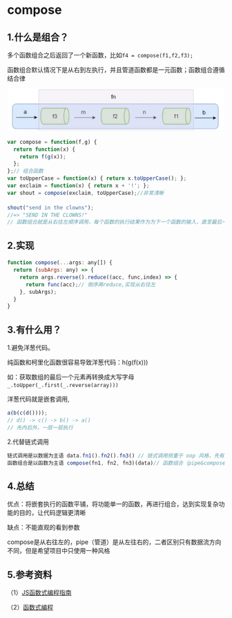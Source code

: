 # compose

## 1.什么是组合？

多个函数组合之后返回了一个新函数，比如`f4 = compose(f1,f2,f3);`

函数组合默认情况下是从右到左执行，并且管道函数都是一元函数；函数组合遵循结合律

![image-20210907145204519](images/image-20210907145204519.png)

```js
var compose = function(f,g) {
  return function(x) {
    return f(g(x));
  };
};// 组合函数
var toUpperCase = function(x) { return x.toUpperCase(); };
var exclaim = function(x) { return x + '!'; };
var shout = compose(exclaim, toUpperCase);//非常清晰

shout("send in the clowns");
//=> "SEND IN THE CLOWNS!"
// 函数组合就是从右往左顺序调用，每个函数的执行结果作为为下一个函数的输入，直至最后一个函数的输出作为最终的输出结果。
```

## 2.实现

```js
function compose(...args: any[]) {
  return (subArgs: any) => {
    return args.reverse().reduce((acc, func,index) => {
      return func(acc);// 倒序再reduce,实现从右往左
    }, subArgs);
  }
}

```

## 3.有什么用？

1.避免洋葱代码。

纯函数和柯里化函数很容易导致洋葱代码：h(g(f(x)))

如：获取数组的最后一个元素再转换成大写字母`_.toUpper(_.first(_.reverse(array)))`

洋葱代码就是嵌套调用,

```js
a(b(c(d())));
// d() -> c() -> b() -> a()
// 先内后外，一层一层执行
```

2.代替链式调用

```js
链式调用是以数据为主语 data.fn1().fn2().fn3() // 链式调用侧重于 oop 风格，先有对象，在调用对象的方法
函数组合是以函数为主语 compose(fn1, fn2, fn3)(data)// 函数组合（pipe&compose）将对象和操作对象的方法分离开来，更侧重于对函数（逻辑）的操作（组合），复用性更好！
```

## 4.总结

优点：将嵌套执行的函数平铺，将功能单一的函数，再进行组合，达到实现复杂功能的目的，让代码逻辑更清晰

缺点：不能直观的看到参数

compose是从右往左的，pipe（管道）是从左往右的，二者区别只有数据流方向不同，但是希望项目中只使用一种风格

## 5.参考资料

（1）[JS函数式编程指南](http://shouce.jb51.net/js-function/index.html)

（2）[函数式编程](https://zhuanlan.zhihu.com/p/399961704)

